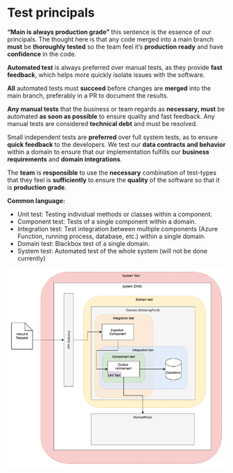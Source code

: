 # Test principals

**“Main is always production grade”** this sentence is the essence of our principals. 
The thought here is that any code merged into a main branch **must** be **thoroughly tested** so the team feel it’s **production ready** and have **confidence** in the code.

**Automated test** is always preferred over manual tests, as they provide **fast feedback**, which helps more quickly isolate issues with the software.

**All** automated tests must **succeed** before changes are **merged** into the main branch, preferably in a PR to document the results. 

**Any manual tests** that the business or team regards as **necessary, must** be automated **as soon as possible** to ensure quality and fast feedback. Any manual tests are considered **technical debt** and must be resolved.

Small independent tests are **preferred** over full system tests, as to ensure **quick feedback** to the developers. We test our **data contracts and behavior** within a domain to ensure that our implementation fulfills our **business requirements** and **domain integrations**.

The **team** is **responsible** to use the **necessary** combination of test-types that they feel is **sufficiently** to ensure the **quality** of the software so that it is **production grade**.

**Common language:**
-	Unit test: Testing individual methods or classes within a component.
-	Component test: Tests of a single component within a domain.
-	Integration test: Test integration between multiple components (Azure Function, running process, database, etc.) within a single domain.
-	Domain test:  Blackbox test of a single domain.
-	System test: Automated test of the whole system (will not be done currently) 

![common language - test principals](./test-principals-common-language.png)
